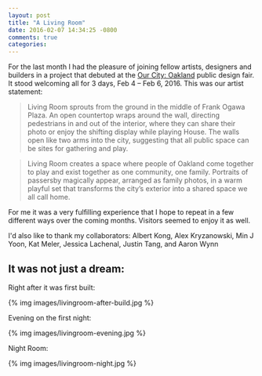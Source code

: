 ```yaml
---
layout: post
title: "A Living Room"
date: 2016-02-07 14:34:25 -0800
comments: true
categories: 
---
```


For the last month I had the pleasure of joining fellow artists, designers and builders in a project that debuted at the [Our City: Oakland](http://ourcity.is/oakland/) public design fair. It stood welcoming all for 3 days, Feb 4 &ndash; Feb 6, 2016.
This was our artist statement:

>  Living Room sprouts from the ground in the middle of Frank Ogawa Plaza. An open countertop wraps around the wall, directing pedestrians in and out of the interior, where they can share their photo or enjoy the shifting display while playing House. The walls open like two arms into the city, suggesting that all public space can be sites for gathering and play.

>  Living Room creates a space where people of Oakland come together to play and exist together as one community, one family. Portraits of passersby magically appear, arranged as family photos, in a warm playful set that transforms the city’s exterior into a shared space we all call home. 

For me it was a very fulfilling experience that I hope to repeat in a few different ways over the coming months. Visitors seemed to enjoy it as well.

I'd also like to thank my collaborators: Albert Kong, Alex Kryzanowski, Min J Yoon, Kat Meler, Jessica Lachenal, Justin Tang, and Aaron Wynn

## It was not just a dream:

Right after it was first built:

{% img images/livingroom-after-build.jpg %}

Evening on the first night:

{% img images/livingroom-evening.jpg %}

Night Room:

{% img images/livingroom-night.jpg %}

